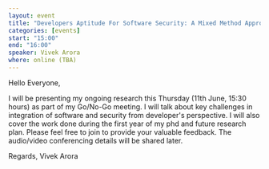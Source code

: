 ```yaml
---
layout: event
title: "Developers Aptitude For Software Security: A Mixed Method Approach For Knowledge Translation to Integrate Software And Security"
categories: [events]
start: "15:00"
end: "16:00"
speaker: Vivek Arora  
where: online (TBA)
---
```


Hello Everyone,

I will be presenting my ongoing research this Thursday (11th June, 15:30 hours) as part of my Go/No-Go meeting. I will talk about key challenges in integration of software and security from developer's perspective. I will also cover the work done during the first year of my phd and future research plan. Please feel free to join to provide your valuable feedback. The audio/video conferencing details will be shared later.

Regards,
Vivek Arora
